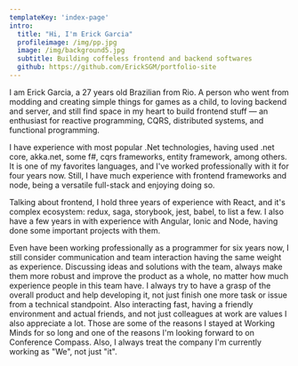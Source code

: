 ```yaml
---
templateKey: 'index-page'
intro:
  title: "Hi, I'm Erick Garcia"
  profileimage: /img/pp.jpg
  image: /img/background5.jpg
  subtitle: Building coffeless frontend and backend softwares
  github: https://github.com/ErickSGM/portfolio-site
---
```


I am Erick Garcia, a 27 years old Brazilian from Rio. A person who went from modding and creating simple things for games as a child, to loving backend and server, and still find space in my heart to build frontend stuff — an enthusiast for reactive programming, CQRS, distributed systems, and functional programming.

I have experience with most popular .Net technologies, having used .net core, akka.net, some f#, cqrs frameworks, entity framework, among others. It is one of my favorites languages, and I've worked professionally with it for four years now. Still, I have much experience with frontend frameworks and node, being a versatile full-stack and enjoying doing so.

Talking about frontend, I hold three years of experience with React, and it's complex ecosystem: redux, saga, storybook, jest, babel, to list a few. I also have a few years in with experience with Angular, Ionic and Node, having done some important projects with them.

Even have been working professionally as a programmer for six years now, I still consider communication and team interaction having the same weight as experience. Discussing ideas and solutions with the team, always make them more robust and improve the product as a whole, no matter how much experience people in this team have. I always try to have a grasp of the overall product and help developing it, not just finish one more task or issue from a technical standpoint. Also interacting fast, having a friendly environment and actual friends, and not just colleagues at work are values I also appreciate a lot. Those are some of the reasons I stayed at Working Minds for so long and one of the reasons I'm looking forward to on Conference Compass. Also, I always treat the company I'm currently working as "We", not just "it".
